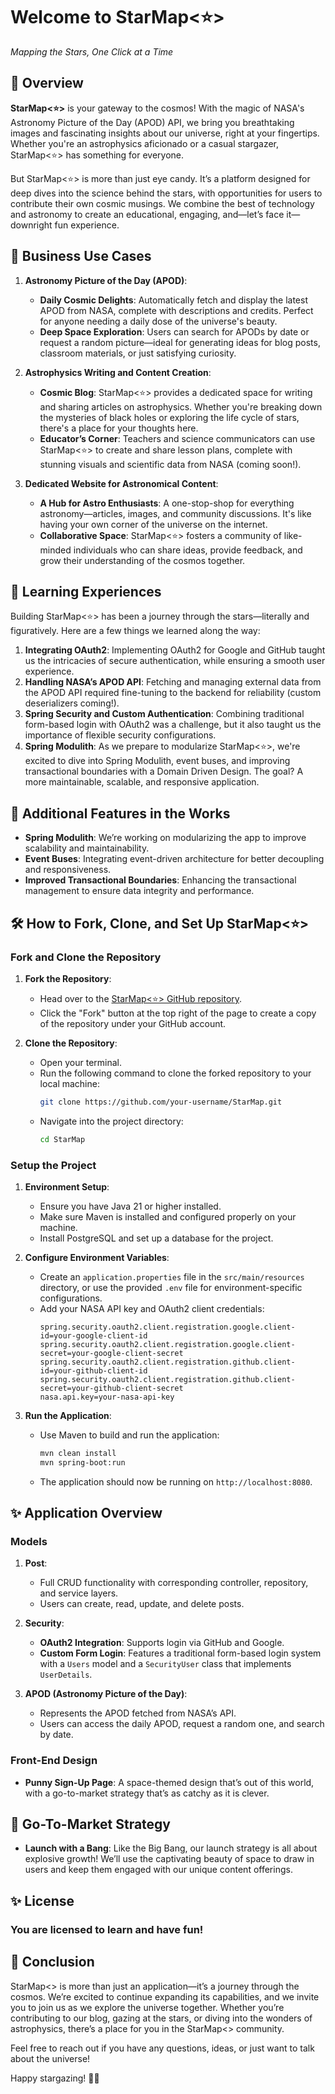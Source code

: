 # Welcome to StarMap<⭐️>


*Mapping the Stars, One Click at a Time*

## 🌌 Overview
**StarMap<⭐️>** is your gateway to the cosmos! With the magic of NASA's Astronomy Picture of the Day (APOD) API, we bring you breathtaking images and fascinating insights about our universe, right at your fingertips. Whether you're an astrophysics aficionado or a casual stargazer, StarMap<⭐️> has something for everyone.

But StarMap<⭐️> is more than just eye candy. It’s a platform designed for deep dives into the science behind the stars, with opportunities for users to contribute their own cosmic musings. We combine the best of technology and astronomy to create an educational, engaging, and—let’s face it—downright fun experience.

## 🚀 Business Use Cases
1. **Astronomy Picture of the Day (APOD)**:
    - **Daily Cosmic Delights**: Automatically fetch and display the latest APOD from NASA, complete with descriptions and credits. Perfect for anyone needing a daily dose of the universe's beauty.
    - **Deep Space Exploration**: Users can search for APODs by date or request a random picture—ideal for generating ideas for blog posts, classroom materials, or just satisfying curiosity.

2. **Astrophysics Writing and Content Creation**:
    - **Cosmic Blog**: StarMap<⭐️> provides a dedicated space for writing and sharing articles on astrophysics. Whether you're breaking down the mysteries of black holes or exploring the life cycle of stars, there's a place for your thoughts here.
    - **Educator’s Corner**: Teachers and science communicators can use StarMap<⭐️> to create and share lesson plans, complete with stunning visuals and scientific data from NASA (coming soon!).

3. **Dedicated Website for Astronomical Content**:
    - **A Hub for Astro Enthusiasts**: A one-stop-shop for everything astronomy—articles, images, and community discussions. It's like having your own corner of the universe on the internet.
    - **Collaborative Space**: StarMap<⭐️> fosters a community of like-minded individuals who can share ideas, provide feedback, and grow their understanding of the cosmos together.

## 🧠 Learning Experiences
Building StarMap<⭐️> has been a journey through the stars—literally and figuratively. Here are a few things we learned along the way:

1. **Integrating OAuth2**: Implementing OAuth2 for Google and GitHub taught us the intricacies of secure authentication, while ensuring a smooth user experience.
2. **Handling NASA’s APOD API**: Fetching and managing external data from the APOD API required fine-tuning to the backend for reliability (custom deserializers coming!).
3. **Spring Security and Custom Authentication**: Combining traditional form-based login with OAuth2 was a challenge, but it also taught us the importance of flexible security configurations.
4. **Spring Modulith**: As we prepare to modularize StarMap<⭐️>, we're excited to dive into Spring Modulith, event buses, and improving transactional boundaries with a Domain Driven Design. The goal? A more maintainable, scalable, and responsive application.

## 🌟 Additional Features in the Works
- **Spring Modulith**: We’re working on modularizing the app to improve scalability and maintainability.
- **Event Buses**: Integrating event-driven architecture for better decoupling and responsiveness.
- **Improved Transactional Boundaries**: Enhancing the transactional management to ensure data integrity and performance.

## 🛠️ How to Fork, Clone, and Set Up StarMap<⭐️>

### Fork and Clone the Repository
1. **Fork the Repository**:
    - Head over to the [StarMap<⭐️> GitHub repository](https://github.com/your-repo-link-here).
    - Click the "Fork" button at the top right of the page to create a copy of the repository under your GitHub account.

2. **Clone the Repository**:
    - Open your terminal.
    - Run the following command to clone the forked repository to your local machine:
      ```bash
      git clone https://github.com/your-username/StarMap.git
      ```
    - Navigate into the project directory:
      ```bash
      cd StarMap
      ```

### Setup the Project
1. **Environment Setup**:
    - Ensure you have Java 21 or higher installed.
    - Make sure Maven is installed and configured properly on your machine.
    - Install PostgreSQL and set up a database for the project.

2. **Configure Environment Variables**:
    - Create an `application.properties` file in the `src/main/resources` directory, or use the provided `.env` file for environment-specific configurations.
    - Add your NASA API key and OAuth2 client credentials:
      ```properties
      spring.security.oauth2.client.registration.google.client-id=your-google-client-id
      spring.security.oauth2.client.registration.google.client-secret=your-google-client-secret
      spring.security.oauth2.client.registration.github.client-id=your-github-client-id
      spring.security.oauth2.client.registration.github.client-secret=your-github-client-secret
      nasa.api.key=your-nasa-api-key
      ```

3. **Run the Application**:
    - Use Maven to build and run the application:
      ```bash
      mvn clean install
      mvn spring-boot:run
      ```
    - The application should now be running on `http://localhost:8080`.

## ✨ Application Overview

### Models
1. **Post**:
    - Full CRUD functionality with corresponding controller, repository, and service layers.
    - Users can create, read, update, and delete posts.

2. **Security**:
    - **OAuth2 Integration**: Supports login via GitHub and Google.
    - **Custom Form Login**: Features a traditional form-based login system with a `Users` model and a `SecurityUser` class that implements `UserDetails`.

3. **APOD (Astronomy Picture of the Day)**:
    - Represents the APOD fetched from NASA’s API.
    - Users can access the daily APOD, request a random one, and search by date.

### Front-End Design
- **Punny Sign-Up Page**: A space-themed design that’s out of this world, with a go-to-market strategy that’s as catchy as it is clever.

## 🌠 Go-To-Market Strategy
- **Launch with a Bang**: Like the Big Bang, our launch strategy is all about explosive growth! We’ll use the captivating beauty of space to draw in users and keep them engaged with our unique content offerings.

## ✨ License

### You are licensed to learn and have fun!

## 💫 Conclusion
StarMap<> is more than just an application—it’s a journey through the cosmos. We’re excited to continue expanding its capabilities, and we invite you to join us as we explore the universe together. Whether you’re contributing to our blog, gazing at the stars, or diving into the wonders of astrophysics, there’s a place for you in the StarMap<> community.

Feel free to reach out if you have any questions, ideas, or just want to talk about the universe!

Happy stargazing! 🚀✨
